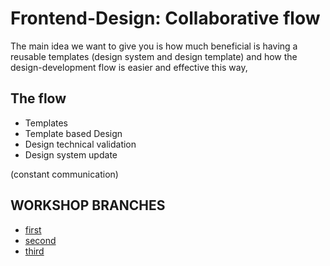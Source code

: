 # Frontend-Design: Collaborative flow

The main idea we want to give you is how much beneficial is having a reusable templates (design system and design template) and how the design-development flow is easier and effective this way, 

## The flow
- Templates
- Template based Design
- Design technical validation
- Design system update

(constant communication)

## WORKSHOP BRANCHES
- [first](https://github.com/1xINTERNET/dc2022-design-system-workshop-code/blob/workshop/first/README.md)
- [second](https://github.com/1xINTERNET/dc2022-design-system-workshop-code/blob/workshop/second/README.md)
- [third](https://github.com/1xINTERNET/dc2022-design-system-workshop-code/blob/workshop/third/README.md)

